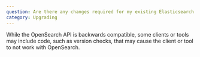 ```yaml
---
question: Are there any changes required for my existing Elasticsearch OSS clients to continue to work?
category: Upgrading
---
```

While the OpenSearch API is backwards compatible, some clients or tools may include code, such as version checks, that may cause the client or tool to not work with OpenSearch. 
